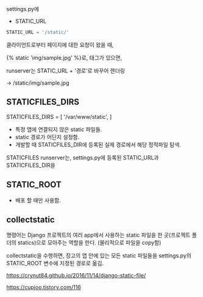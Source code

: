 

settings.py에 

- STATIC_URL 
```python
STATIC_URL = '/static/'
```


클라이언트로부터 페이지에 대한 요청이 왔을 때, 

{% static 'img/sample.jpg' %}로, 태그가 있으면, 

runserver는 STATIC_URL + '경로'로 바꾸어 렌더링

-> /static/img/sample.jpg 


## STATICFILES_DIRS

STATICFILES_DIRS = [
 '/var/www/static', 
]

- 특정 앱에 연결되지 않은 static 파일들. 
- static 경로가 어딘지 설정함. 
- 개발할 때 STATICFILES_DIR에 등록된 실제 경로에서 해당 정적파일 탐색. 


STATICFILES 
runserver는, settings.py에 등록된 STATIC_URL과 STATICFILES_DIR을 

## STATIC_ROOT 
- 배포 할 때만 사용함. 
 


## collectstatic

명령어는 Django 프로젝트의 여러 app에서 사용하는 static 파일을 한 곳(프로젝트 폴더의 statics)으로 모아주는 역할을 한다.
(물리적으로 파일을 copy함)

collectstatic을 수행하면, 장고의 앱 안에 있는 모든 static 파일들을 settings.py의 STATIC_ROOT 변수에 지정된 경로로 옮김.


https://crynut84.github.io/2016/11/14/django-static-file/

https://cupjoo.tistory.com/116

